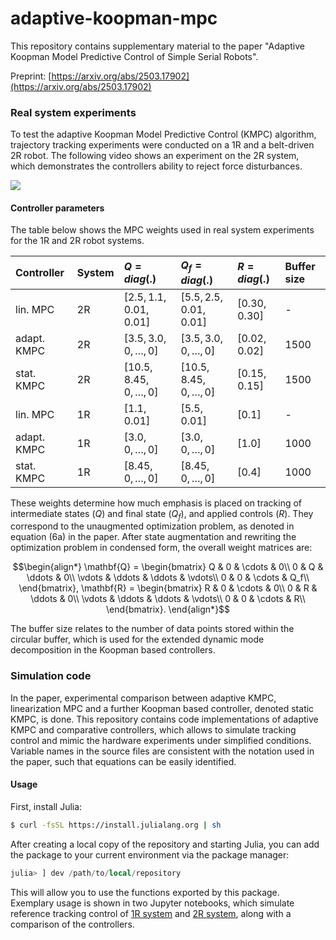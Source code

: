 # adaptive-koopman-mpc
This repository contains supplementary material to the paper "Adaptive Koopman Model Predictive Control of Simple Serial Robots". 

Preprint: [https://arxiv.org/abs/2503.17902](https://arxiv.org/abs/2503.17902)

### Real system experiments  
To test the adaptive Koopman Model Predictive Control (KMPC) algorithm, trajectory tracking experiments were conducted on a 1R and a belt-driven 2R robot. The following video shows an experiment on the 2R system, which demonstrates the controllers ability to reject force disturbances. 

![](2R_experiments.gif)


#### Controller parameters
The table below shows the MPC weights used in real system experiments for the 1R and 2R robot systems.  

| Controller | System | $Q = diag(.)$               |$Q_f = diag(.)$               | $R  = diag(.)$| Buffer size  |
| :----------|:------ |:----------------------------|:---------------------------- |:--------------|:-------------|
| lin.   MPC | 2R     | $[2.5, 1.1, 0.01, 0.01]$    | $[5.5, 2.5, 0.01, 0.01]$     | $[0.30, 0.30]$| -            |
| adapt. KMPC| 2R     | $[3.5, 3.0, 0, \ldots, 0]$  | $[3.5, 3.0, 0, \ldots, 0]$   | $[0.02, 0.02]$| 1500         | 
| stat.  KMPC| 2R     | $[10.5, 8.45, 0, \ldots, 0]$| $[10.5, 8.45, 0, \ldots, 0]$ | $[0.15, 0.15]$| 1500         |
| lin.   MPC | 1R     | $[1.1, 0.01]$               | $[5.5, 0.01]$                | $[0.1]$       | -            |
| adapt. KMPC| 1R     | $[3.0, 0, \ldots, 0]$       | $[3.0, 0, \ldots, 0]$        | $[1.0]$       | 1000         |
| stat.  KMPC| 1R     | $[8.45, 0, \ldots, 0]$      | $[8.45, 0, \ldots, 0]$       | $[0.4]$       | 1000         |

These weights determine how much emphasis is placed on tracking of intermediate states ($Q$) and final state ($Q_f$), and applied controls ($R$). They correspond to the unaugmented optimization problem, as denoted in equation (6a) in the paper. After state augmentation and rewriting the optimization problem in condensed form, the overall weight matrices are: 

$$\begin{align*}
\mathbf{Q} =   
    \begin{bmatrix} 
    Q & 0 & \cdots & 0\\ 
    0 & Q & \ddots  & 0\\ 
    \vdots & \ddots & \ddots & \vdots\\     
    0 & 0 & \cdots & Q_f\\         
\end{bmatrix},
\mathbf{R} =   
    \begin{bmatrix} 
    R & 0 & \cdots & 0\\ 
    0 & R & \ddots  & 0\\ 
    \vdots & \ddots & \ddots & \vdots\\     
    0 & 0 & \cdots & R\\         
\end{bmatrix}.
\end{align*}$$

The buffer size relates to the number of data points stored within the circular buffer, which is used for the extended dynamic mode decomposition in the Koopman based controllers. 


### Simulation code 
In the paper, experimental comparison between adaptive KMPC, linearization MPC and a further Koopman based controller, denoted static KMPC, is done. This repository contains code implementations of adaptive KMPC and comparative controllers, which allows to simulate tracking control and mimic the hardware experiments under simplified conditions. Variable names in the source files are consistent with the notation used in the paper, such that equations can be easily identified. 

#### Usage 
First, install Julia: 
```sh
$ curl -fsSL https://install.julialang.org | sh
```
After creating a local copy of the repository and starting Julia, you can add the package to your current environment via the package manager: 
```julia 
julia> ] dev /path/to/local/repository
```
This will allow you to use the functions exported by this package. Exemplary usage is shown in two Jupyter notebooks, which simulate reference tracking control of [1R system](examples/reference_tracking_single_pendulum.ipynb) and [2R system](examples/reference_tracking_double_pendulum.ipynb), along with a comparison of the controllers.   


